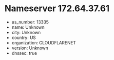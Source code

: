 # Nameserver 172.64.37.61

* as_number: 13335
* name: Unknown
* city: Unknown
* country: US
* organization: CLOUDFLARENET
* version: Unknown
* dnssec: true
